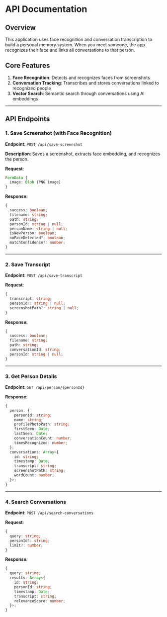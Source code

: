 # API Documentation

## Overview

This application uses face recognition and conversation transcription to build a personal memory system. When you meet someone, the app recognizes their face and links all conversations to that person.

## Core Features

1. **Face Recognition**: Detects and recognizes faces from screenshots
2. **Conversation Tracking**: Transcribes and stores conversations linked to recognized people
3. **Vector Search**: Semantic search through conversations using AI embeddings

---

## API Endpoints

### 1. Save Screenshot (with Face Recognition)

**Endpoint**: `POST /api/save-screenshot`

**Description**: Saves a screenshot, extracts face embedding, and recognizes the person.

**Request**:
```typescript
FormData {
  image: Blob (PNG image)
}
```

**Response**:
```typescript
{
  success: boolean;
  filename: string;
  path: string;
  personId: string | null;
  personName: string | null;
  isNewPerson: boolean;
  noFaceDetected?: boolean;
  matchConfidence?: number;
}
```

---

### 2. Save Transcript

**Endpoint**: `POST /api/save-transcript`

**Request**:
```typescript
{
  transcript: string;
  personId?: string | null;
  screenshotPath?: string | null;
}
```

**Response**:
```typescript
{
  success: boolean;
  filename: string;
  path: string;
  conversationId: string;
  personId: string | null;
}
```

---

### 3. Get Person Details

**Endpoint**: `GET /api/person/{personId}`

**Response**:
```typescript
{
  person: {
    personId: string;
    name: string;
    profilePhotoPath: string;
    firstSeen: Date;
    lastSeen: Date;
    conversationCount: number;
    timesRecognized: number;
  };
  conversations: Array<{
    id: string;
    timestamp: Date;
    transcript: string;
    screenshotPath: string;
    wordCount: number;
  }>;
}
```

---

### 4. Search Conversations

**Endpoint**: `POST /api/search-conversations`

**Request**:
```typescript
{
  query: string;
  personId?: string;
  limit?: number;
}
```

**Response**:
```typescript
{
  query: string;
  results: Array<{
    id: string;
    personId: string;
    timestamp: Date;
    transcript: string;
    relevanceScore: number;
  }>;
}
```
